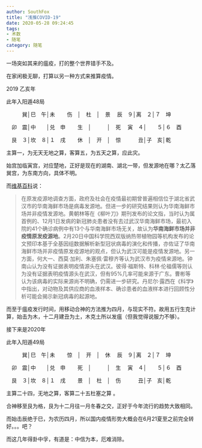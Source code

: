 ```yaml
---
author: SouthFox
title: "浅推COVID-19"
date: 2020-05-28 09:24:45
tags:
- 术数
- 随笔
category: 随笔
---
```


一场突如其来的瘟疫，打的整个世界错手不及。

<!---more--->

在家闲极无聊，打算以另一种方式来推算疫情。

2019 乙亥年

此年入阳遁48局

　　　巽│巳　午│未
　　伤　│　杜　│　景
　辰　９│离　２│７　坤

　卯　震│中　　│兑　申
　　生　│　　　│　死
　寅　４│　　５│６　酉

　艮　３│坎　８│１　戌
　　休　│　开　│　惊
　　　丑│子　亥│乾

主算一，为无天无地之算，客算五，为五天之算，应此灾。

始宫加临寅宫，对应楚地，正好是现在的湖南、湖北一带，但发源地在哪？太乙落巽宫，为东南方向，具体不明。

而[维基百科]([https://zh.wikipedia.org/wiki/2019%E5%86%A0%E7%8A%B6%E7%97%85%E6%AF%92%E7%97%85%E7%96%AB%E6%83%85](https://zh.wikipedia.org/wiki/2019冠状病毒病疫情))说：

>在原发疫源地调查方面，政府及社会在疫情最初期曾普遍相信位于湖北省武汉市的华南海鲜市场是病毒发源地。但进一步的研究结果则认为华南海鲜市场并非疫情发源地。黄朝林等在《柳叶刀》期刊发布的论文指，当时认为属首例的、12月1日发病的新冠肺炎患者没有去过武汉华南海鲜市场，最初入院的41个确诊病例中有13个与华南海鲜市场无关，故认为**华南海鲜市场并非疫情原发疫源地**。2月20日中国科学院西双版纳热带植物园等机构发布的论文预印本基于全基因组数据解析新型冠状病毒的演化和传播，亦佐证了华南海鲜市场并非疫情原发疫源地的观点，但认为武汉可能是疫情发源地。另一方面，何大一、西莫·加利、朱塞佩·雷穆齐等认为武汉市为疫情来源地。钟南山认为没有证据表明疫情源头在武汉。彼得·福斯特、科林·伦福儒等则认为没有证据表明疫情源头在武汉，但有95%几率可能来源于广东。曹彬等认为该病毒的实际来源尚不明确，仍需进一步研究。丹尼尔·露西在《科学》中指出，对动物及其供应商的血液样本、确诊患者的血液样本进行回顾性分析可能会揭示新冠病毒的起源地。

而至于瘟疫发行时间，用移动合神的方法推为四月，与现实不符。故用五行生克计算，始击为木，十二月建丑为土，木克土所以发瘟（但我觉得说服力不够）。



接下来是2020年

此年入阳遁49局

　　　巽│巳　午│未
　　惊　│　开　│　休
　辰　９│离　２│７　坤

　卯　震│中　　│兑　申
　　死　│　　　│　生
　寅　４│　　５│６　酉

　艮　３│坎　８│１　戌
　　景　│　杜　│　伤
　　　丑│子　亥│乾

主算二十四，无地之算，客算二十五杜塞之算 。

合神移至艮为格，艮为十二月往一月冬春之交，正好于今年流行的趋势大致相同。

而始击辰绝于巳，为农历四月，所以国内疫情形势大概会在6月21夏至之前完全转好。。。吧？

而这几年得卦中孚，有道是：中信为本，厄难消除。

